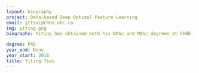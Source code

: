 ```yaml
---
layout: biography
project: Data-based Deep Optimal Feature Learning
email: yttsai@chbe.ubc.ca
img: yiting.png
biography: Yiting has obtained both his BASc and MASc degrees at CHBE. His current PhD research is focused on feature extraction, the identification of combined raw input variables which contribute to various process outcomes. This is achieved using Machine Learning algorithms such as Deep Learning, Variational Autoencoders, and Generative Adversarial Networks. Yiting is also working as a part-time data analyst in a consulting company, where he uses his fluency in Python to design predictive models to forecast and diagnose anomalies for real-time process data.

degree: PhD
year_end: None
year_start: 2016
title: Yiting Tsai
---
```

